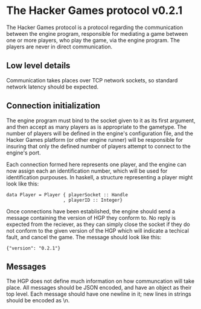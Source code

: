 
The Hacker Games protocol v0.2.1
================================

The Hacker Games protocol is a protocol regarding the
communication between the engine program, responsible for mediating a
game between one or more players, who play the game, via the engine
program. The players are never in direct communication.

Low level details
-----------------

Communication takes places over TCP network sockets, so standard
network latency should be expected.

Connection initialization
-------------------------

The engine program must bind to the socket given to it as its first
argument, and then accept as many players as is appropriate to the
gametype. The number of players will be defined in the engine's
configuration file, and the Hacker Games platform (or other engine
runner) will be responsible for insuring that only the defined number
of players attempt to connect to the engine's port.

Each connection formed here represents one player, and the engine can
now assign each an identification number, which will be used for
identification purpouses. In haskell, a structure representing a
player might look like this:

    data Player = Player { playerSocket :: Handle
                         , playerID :: Integer}

Once connections have been established, the engine should send a
message containing the version of HGP they conform to. No reply is
expected from the reciever, as they can simply close the socket if
they do not conform to the given version of the HGP which will
indicate a techical fault, and cancel the game. The message should
look like this:

    {"version": "0.2.1"}

Messages
--------

The HGP does not define much information on how communcation will take
place. All messages should be JSON encoded, and have an object as
their top level. Each message should have one newline in it; new lines
in strings should be encoded as \n.
